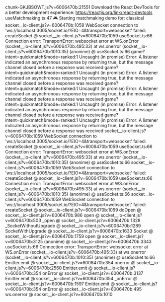 chunk-GKJBSOWT.js?v=6006470b:21551 Download the React DevTools for a better development experience: https://reactjs.org/link/react-devtools
useMatchmaking.ts:47 🎮 Starting matchmaking demo for: classical
socket__io-client.js?v=6006470b:1059 WebSocket connection to 'ws://localhost:3005/socket.io/?EIO=4&transport=websocket' failed: 
createSocket @ socket__io-client.js?v=6006470b:1059
useSocket.ts:66 Connection error: TransportError: websocket error
    at WS.onError (socket__io-client.js?v=6006470b:495:33)
    at ws.onerror (socket__io-client.js?v=6006470b:1010:35)
(anonime) @ useSocket.ts:66
game?intent=quickmatch&mode=ranked:1 Uncaught (in promise) Error: A listener indicated an asynchronous response by returning true, but the message channel closed before a response was received
game?intent=quickmatch&mode=ranked:1 Uncaught (in promise) Error: A listener indicated an asynchronous response by returning true, but the message channel closed before a response was received
game?intent=quickmatch&mode=ranked:1 Uncaught (in promise) Error: A listener indicated an asynchronous response by returning true, but the message channel closed before a response was received
game?intent=quickmatch&mode=ranked:1 Uncaught (in promise) Error: A listener indicated an asynchronous response by returning true, but the message channel closed before a response was received
game?intent=quickmatch&mode=ranked:1 Uncaught (in promise) Error: A listener indicated an asynchronous response by returning true, but the message channel closed before a response was received
socket__io-client.js?v=6006470b:1059 WebSocket connection to 'ws://localhost:3005/socket.io/?EIO=4&transport=websocket' failed: 
createSocket @ socket__io-client.js?v=6006470b:1059
useSocket.ts:66 Connection error: TransportError: websocket error
    at WS.onError (socket__io-client.js?v=6006470b:495:33)
    at ws.onerror (socket__io-client.js?v=6006470b:1010:35)
(anonime) @ useSocket.ts:66
socket__io-client.js?v=6006470b:1059 WebSocket connection to 'ws://localhost:3005/socket.io/?EIO=4&transport=websocket' failed: 
createSocket @ socket__io-client.js?v=6006470b:1059
useSocket.ts:66 Connection error: TransportError: websocket error
    at WS.onError (socket__io-client.js?v=6006470b:495:33)
    at ws.onerror (socket__io-client.js?v=6006470b:1010:35)
(anonime) @ useSocket.ts:66
socket__io-client.js?v=6006470b:1059 WebSocket connection to 'ws://localhost:3005/socket.io/?EIO=4&transport=websocket' failed: 
createSocket @ socket__io-client.js?v=6006470b:1059
doOpen @ socket__io-client.js?v=6006470b:986
open @ socket__io-client.js?v=6006470b:503
_open @ socket__io-client.js?v=6006470b:1328
_SocketWithoutUpgrade @ socket__io-client.js?v=6006470b:1289
SocketWithUpgrade @ socket__io-client.js?v=6006470b:1633
Socket @ socket__io-client.js?v=6006470b:1759
open @ socket__io-client.js?v=6006470b:3125
(anonime) @ socket__io-client.js?v=6006470b:3343
useSocket.ts:66 Connection error: TransportError: websocket error
    at WS.onError (socket__io-client.js?v=6006470b:495:33)
    at ws.onerror (socket__io-client.js?v=6006470b:1010:35)
(anonime) @ useSocket.ts:66
Emitter.emit @ socket__io-client.js?v=6006470b:354
onerror @ socket__io-client.js?v=6006470b:2560
Emitter.emit @ socket__io-client.js?v=6006470b:354
onError @ socket__io-client.js?v=6006470b:3137
Emitter.emit @ socket__io-client.js?v=6006470b:354
_onError @ socket__io-client.js?v=6006470b:1597
Emitter.emit @ socket__io-client.js?v=6006470b:354
onError @ socket__io-client.js?v=6006470b:495
ws.onerror @ socket__io-client.js?v=6006470b:1010
